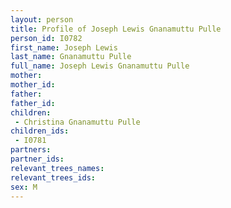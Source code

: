 ```yaml
---
layout: person
title: Profile of Joseph Lewis Gnanamuttu Pulle
person_id: I0782
first_name: Joseph Lewis
last_name: Gnanamuttu Pulle
full_name: Joseph Lewis Gnanamuttu Pulle
mother: 
mother_id: 
father: 
father_id: 
children:
 - Christina Gnanamuttu Pulle
children_ids:
 - I0781
partners:
partner_ids:
relevant_trees_names:
relevant_trees_ids:
sex: M
---
```


